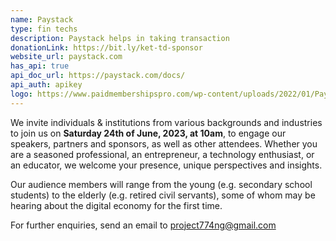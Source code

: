 ```yaml
---
name: Paystack
type: fin techs
description: Paystack helps in taking transaction
donationLink: https://bit.ly/ket-td-sponsor
website_url: paystack.com
has_api: true
api_doc_url: https://paystack.com/docs/
api_auth: apikey
logo: https://www.paidmembershipspro.com/wp-content/uploads/2022/01/Paystack-Gateway-Add-On-Icon-300x300.png
---
```


We invite individuals & institutions from various backgrounds and industries to join us on **Saturday 24th of June, 2023, at 10am**, to engage our speakers, partners and sponsors, as well as other attendees. Whether you are a seasoned professional, an entrepreneur, a technology enthusiast, or an educator, we welcome your presence, unique perspectives and insights.

Our audience members will range from the young (e.g. secondary school students) to the elderly (e.g. retired civil servants), some of whom may be hearing about the digital economy for the first time.

For further enquiries, send an email to [project774ng@gmail.com](mailto:project774ng@gmail.com)
